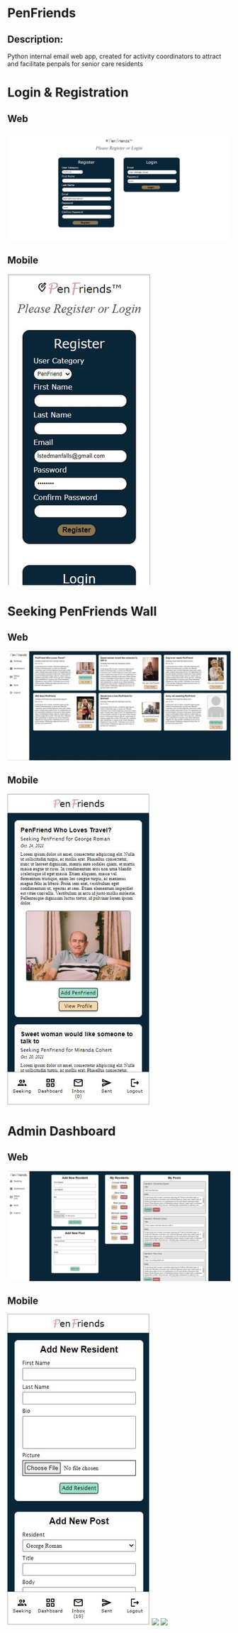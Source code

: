 <h1>PenFriends</h1>
<h2>Description:</h2>
<p>Python internal email web app, created for activity coordinators to attract and facilitate penpals for senior care residents</p>
<h1>Login & Registration</h2>
<h2>Web</h2>
<img src="demo/reg_login_web.JPG">
<h2>Mobile</h2>
<img src="demo/reg_login_mobile.JPG">
<h1>Seeking PenFriends Wall</h1>
<h2>Web</h2>
<img src="demo/home_wall_web.JPG">
<h2>Mobile</h2>
<img src="demo/home_wall_mobile.JPG">
<h1>Admin Dashboard</h1>
<h2>Web</h2>
<img src="demo/admin_dash_web.JPG">
<h2>Mobile</h2>
<img src="demo/admin_dash_mobile.JPG">
<img src="demo/admin_dash_2_mobile.JPG">
<img src="demo/admin_dash_3_mobile.JPG">